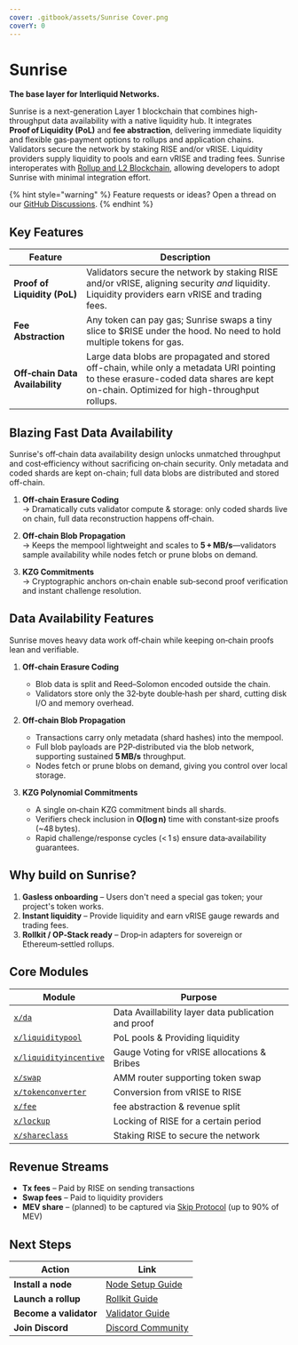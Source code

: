 ```yaml
---
cover: .gitbook/assets/Sunrise Cover.png
coverY: 0
---
```


# Sunrise

**The base layer for Interliquid Networks.**

Sunrise is a next-generation Layer 1 blockchain that combines high-throughput data availability with a native liquidity hub. It integrates **Proof of Liquidity (PoL)** and **fee abstraction**, delivering immediate liquidity and flexible gas‑payment options to rollups and application chains. Validators secure the network by staking RISE and/or vRISE. Liquidity providers supply liquidity to pools and earn vRISE and trading fees. Sunrise interoperates with [Rollup and L2 Blockchain](./build/l2-blockchains/README.md), allowing developers to adopt Sunrise with minimal integration effort.

{% hint style="warning" %}
Feature requests or ideas? Open a thread on our [GitHub Discussions](https://github.com/orgs/sunriselayer/discussions).
{% endhint %}

## Key Features

| Feature                         | Description                                                                                                                                                                           |
| ------------------------------- | ------------------------------------------------------------------------------------------------------------------------------------------------------------------------------------- |
| **Proof of Liquidity (PoL)**    | Validators secure the network by staking RISE and/or vRISE, aligning security _and_ liquidity. Liquidity providers earn vRISE and trading fees.                                       |
| **Fee Abstraction**             | Any token can pay gas; Sunrise swaps a tiny slice to $RISE under the hood. No need to hold multiple tokens for gas.                                                                   |
| **Off‑chain Data Availability** | Large data blobs are propagated and stored off-chain, while only a metadata URI pointing to these erasure-coded data shares are kept on-chain. Optimized for high-throughput rollups. |

## Blazing Fast Data Availability

Sunrise's off‑chain data availability design unlocks unmatched throughput and cost‑efficiency without sacrificing on‑chain security. Only metadata and coded shards are kept on-chain; full data blobs are distributed and stored off-chain.

1. **Off‑chain Erasure Coding**  
   → Dramatically cuts validator compute & storage: only coded shards live on chain, full data reconstruction happens off‑chain.

2. **Off‑chain Blob Propagation**  
   → Keeps the mempool lightweight and scales to **5 + MB/s**—validators sample availability while nodes fetch or prune blobs on demand.

3. **KZG Commitments**  
   → Cryptographic anchors on‑chain enable sub‑second proof verification and instant challenge resolution.

## Data Availability Features

Sunrise moves heavy data work off‑chain while keeping on‑chain proofs lean and verifiable.

1. **Off‑chain Erasure Coding**

   - Blob data is split and Reed–Solomon encoded outside the chain.
   - Validators store only the 32‑byte double‑hash per shard, cutting disk I/O and memory overhead.

2. **Off‑chain Blob Propagation**

   - Transactions carry only metadata (shard hashes) into the mempool.
   - Full blob payloads are P2P‑distributed via the blob network, supporting sustained **5 MB/s** throughput.
   - Nodes fetch or prune blobs on demand, giving you control over local storage.

3. **KZG Polynomial Commitments**
   - A single on‑chain KZG commitment binds all shards.
   - Verifiers check inclusion in **O(log n)** time with constant‑size proofs (~48 bytes).
   - Rapid challenge/response cycles (< 1 s) ensure data‑availability guarantees.

## Why build on Sunrise?

1. **Gasless onboarding** – Users don't need a special gas token; your project's token works.
2. **Instant liquidity** – Provide liquidity and earn vRISE gauge rewards and trading fees.
3. **Rollkit / OP‑Stack ready** – Drop‑in adapters for sovereign or Ethereum‑settled rollups.

## Core Modules

| Module                                                         | Purpose                                             |
| -------------------------------------------------------------- | --------------------------------------------------- |
| [`x/da`](learn/sunrise/data-availability.md)                   | Data Availlability layer data publication and proof |
| [`x/liquiditypool`](learn/sunrise/liquidity-pool.md)           | PoL pools & Providing liquidity                     |
| [`x/liquidityincentive`](learn/sunrise/liquidity-incentive.md) | Gauge Voting for vRISE allocations & Bribes         |
| [`x/swap`](learn/sunrise/swap.md)                              | AMM router supporting token swap                    |
| [`x/tokenconverter`](learn/sunrise/token-converter.md)         | Conversion from vRISE to RISE                       |
| [`x/fee`](learn/sunrise/fee.md)                                | fee abstraction & revenue split                     |
| [`x/lockup`](learn/sunrise/lockup.md)                          | Locking of RISE for a certain period                |
| [`x/shareclass`](learn/sunrise/shareclass.md)                  | Staking RISE to secure the network                  |

## Revenue Streams

- **Tx fees** – Paid by RISE on sending transactions
- **Swap fees** – Paid to liquidity providers
- **MEV share** – (planned) to be captured via [Skip Protocol](https://docs.skip.money/) (up to 90% of MEV)

## Next Steps

| Action                 | Link                                                    |
| ---------------------- | ------------------------------------------------------- |
| **Install a node**     | [Node Setup Guide](node/types/consensus/README.md)      |
| **Launch a rollup**    | [Rollkit Guide](build/l2-blockchains/rollkit/README.md) |
| **Become a validator** | [Validator Guide](build/validators/README.md)           |
| **Join Discord**       | [Discord Community](https://discord.gg/sunriselayer)    |
